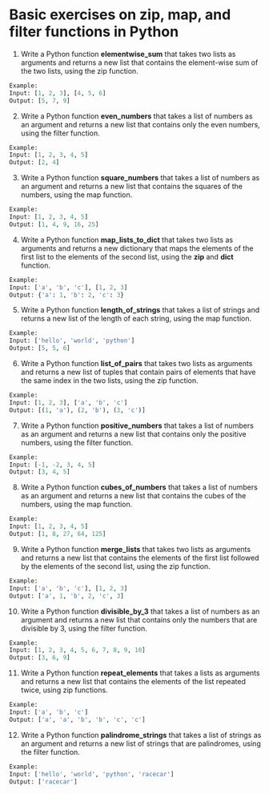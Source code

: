 # Basic exercises on zip, map, and filter functions in Python

1. Write a Python function **elementwise_sum** that takes two lists as arguments and returns a new list that contains the element-wise sum of the two lists, using the zip function.

```python
Example:
Input: [1, 2, 3], [4, 5, 6]
Output: [5, 7, 9]
```

2. Write a Python function **even_numbers** that takes a list of numbers as an argument and returns a new list that contains only the even numbers, using the filter function.

```python
Example:
Input: [1, 2, 3, 4, 5]
Output: [2, 4]
```

3. Write a Python function **square_numbers** that takes a list of numbers as an argument and returns a new list that contains the squares of the numbers, using the map function.

```python
Example:
Input: [1, 2, 3, 4, 5]
Output: [1, 4, 9, 16, 25]
```


4. Write a Python function **map_lists_to_dict** that takes two lists as arguments and returns a new dictionary that maps the elements of the first list to the elements of the second list, using the **zip** and **dict** function.

```python
Example:
Input: ['a', 'b', 'c'], [1, 2, 3]
Output: {'a': 1, 'b': 2, 'c': 3}
```

5. Write a Python function **length_of_strings** that takes a list of strings and returns a new list of the length of each string, using the map function.

```python
Example:
Input: ['hello', 'world', 'python']
Output: [5, 5, 6]
```

6. Write a Python function **list_of_pairs** that takes two lists as arguments and returns a new list of tuples that contain pairs of elements that have the same index in the two lists, using the zip function.

```python
Example:
Input: [1, 2, 3], ['a', 'b', 'c']
Output: [(1, 'a'), (2, 'b'), (3, 'c')]
```

7. Write a Python function **positive_numbers** that takes a list of numbers as an argument and returns a new list that contains only the positive numbers, using the filter function.

```python
Example:
Input: [-1, -2, 3, 4, 5]
Output: [3, 4, 5]
```

8. Write a Python function **cubes_of_numbers** that takes a list of numbers as an argument and returns a new list that contains the cubes of the numbers, using the map function.

```python
Example:
Input: [1, 2, 3, 4, 5]
Output: [1, 8, 27, 64, 125]
```

9. Write a Python function **merge_lists** that takes two lists as arguments and returns a new list that contains the elements of the first list followed by the elements of the second list, using the zip function.

```python
Example:
Input: ['a', 'b', 'c'], [1, 2, 3]
Output: ['a', 1, 'b', 2, 'c', 3]
```

10. Write a Python function **divisible_by_3** that takes a list of numbers as an argument and returns a new list that contains only the numbers that are divisible by 3, using the filter function.

```python
Example:
Input: [1, 2, 3, 4, 5, 6, 7, 8, 9, 10]
Output: [3, 6, 9]
```

11. Write a Python function **repeat_elements** that takes a lists as arguments and returns a new list that contains the elements of the list repeated twice, using zip functions.

```python
Example:
Input: ['a', 'b', 'c']
Output: ['a', 'a', 'b', 'b', 'c', 'c']
```

12. Write a Python function **palindrome_strings** that takes a list of strings as an argument and returns a new list of strings that are palindromes, using the filter function.

```python
Example:
Input: ['hello', 'world', 'python', 'racecar']
Output: ['racecar']
```